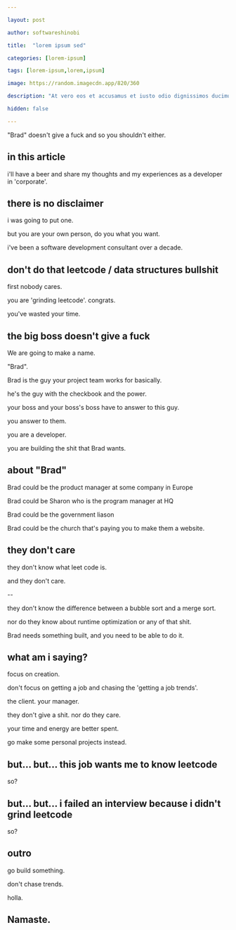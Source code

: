 ```yaml
---

layout: post

author: softwareshinobi

title:  "lorem ipsum sed"

categories: [lorem-ipsum]

tags: [lorem-ipsum,lorem,ipsum]

image: https://random.imagecdn.app/820/360

description: "At vero eos et accusamus et iusto odio dignissimos ducimus qui blanditiis praesentium voluptatum deleniti."

hidden: false

---
```


"Brad" doesn't give a fuck and so you shouldn't either.

## in this article

i'll have a beer and share my thoughts and my experiences as a developer in 'corporate'.

## there is no disclaimer

i was going to put one.

but you are your own person, do you what you want.

i've been a software development consultant over a decade.

## don't do that leetcode / data structures bullshit

first nobody cares.

you are 'grinding leetcode'. congrats.

you've wasted your time.

## the big boss doesn't give a fuck

We are going to make a name.

"Brad".

Brad is the guy your project team works for basically.

he's the guy with the checkbook and the power.

your boss and your boss's boss have to answer to this guy.

you answer to them.

you are a developer.

you are building the shit that Brad wants.

## about "Brad"

Brad could be the product manager at some company in Europe

Brad could be Sharon who is the program manager at HQ

Brad could be the government liason

Brad could be the church that's paying you to make them a website.

## they don't care

they don't know what leet code is.

and they don't care.

--

they don't know the difference between a bubble sort and a merge sort.

nor do they know about runtime optimization or any of that shit.

Brad needs something built, and you need to be able to do it.


## what am i saying?

focus on creation.

don't focus on getting a job and chasing the 'getting a job trends'.

the client. your manager.

they don't give a shit. nor do they care.

your time and energy are better spent.

go make some personal projects instead.

## but... but... this job wants me to know leetcode

so?

## but... but... i failed an interview because i didn't grind leetcode

so?

## outro

go build something.

don't chase trends.

holla.

## Namaste.
